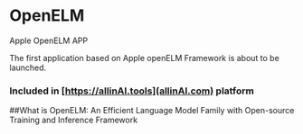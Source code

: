 # OpenELM
Apple OpenELM APP

The first application based on Apple openELM Framework is about to be launched.


### Included in  [https://allinAI.tools](allinAI.com)  platform

##What is OpenELM: 
An Efficient Language Model Family with Open-source Training and Inference Framework


